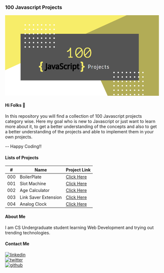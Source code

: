 ### 100 Javascript Projects

[![Banner](https://github.com/thisiskushal31/100-Javascript-Projects/blob/main/Assets/Banner.png?raw=true)](https://github.com/thisiskushal31/100-Javascript-Projects)

#### Hi Folks 👋

In this repository you will find a collection of 100 Javascript projects category wise. Here my goal who is new to Javascript or just want to learn more about it, to get a better understanding of the concepts and also to get a better understanding of the projects and able to implement them in your own projects.         

-- Happy Coding!!      

#### Lists of Projects

| # | Name   | Project Link |
| -- | ------------- | ------------- |
| 000 | BoilerPlate  | [Click Here](https://github.com/thisiskushal31/100-Javascript-Projects/blob/main/000-BoilerPlate) |
| 001 | Slot Machine  | [Click Here](https://github.com/thisiskushal31/100-Javascript-Projects/blob/main/001-Slot_Machine) |
| 002 | Age Calculator  | [Click Here](https://github.com/thisiskushal31/100-Javascript-Projects/blob/main/002-Age_Calculator)  |
| 003 | Link Saver Extension | [Click Here](https://github.com/thisiskushal31/100-Javascript-Projects/blob/main/003-Link_Saver_Extension)  |
| 004 | Analog Clock | [Click Here](https://github.com/thisiskushal31/100-Javascript-Projects/blob/main/004_Analog_Clock)  |

#### About Me

I am CS Undergraduate student learning Web Development and trying out trending technologies.      

#### Contact Me

[![linkedin](https://img.shields.io/badge/linkedin-0A66C2?style=for-the-badge&logo=linkedin&logoColor=white)](https://www.linkedin.com/in/thisiskushalgupta/)      
[![twitter](https://img.shields.io/badge/twitter-1DA1F2?style=for-the-badge&logo=twitter&logoColor=white)](https://twitter.com/thisis_kushal)      
[![github](https://img.shields.io/badge/github-0d1117?style=for-the-badge&logo=github&logoColor=white)](https://github.com/thisiskushal31/)             
